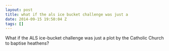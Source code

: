 ```yaml
---
layout: post
title: what if the als ice bucket challenge was just a
date: 2014-09-15 19:50:04 Z
tags: []
---
```

What if the ALS ice-bucket challenge was just a plot by the Catholic Church to baptise heathens?
